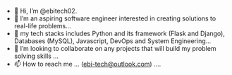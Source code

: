 - 👋 Hi, I’m @ebitech02.
- 👀 I’m an aspiring software engineer interested in creating solutions to real-life problems...
- 🌱 my tech stacks includes Python and its framework (Flask and Django), Databases (MySQL), Javascript, DevOps and System Engineering...
- 💞️ I’m looking to collaborate on any projects that will build my problem solving skills ...
- 📫 How to reach me ... (ebi-tech@outlook.com) ....

<!---
ebitech02/ebitech02 is a ✨ special ✨ repository because its `README.md` (this file) appears on your GitHub profile.
You can click the Preview link to take a look at your changes.
--->
